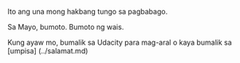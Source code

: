 Ito ang una mong hakbang tungo sa pagbabago.

Sa Mayo, bumoto. Bumoto ng wais.

Kung ayaw mo, bumalik sa Udacity para mag-aral o kaya bumalik sa [umpisa] (../salamat.md)
